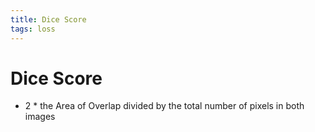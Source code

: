```yaml
---
title: Dice Score
tags: loss
---
```


# Dice Score
- 2 * the Area of Overlap divided by the total number of pixels in both images
















































